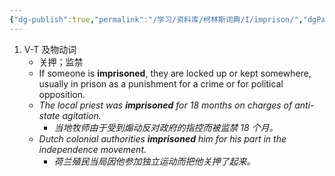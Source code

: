 ```yaml
---
{"dg-publish":true,"permalink":"/学习/资料库/柯林斯词典/I/imprison/","dgPassFrontmatter":true}
---
```


1. V-T 及物动词
	- 关押；监禁
	- If someone is **imprisoned**, they are locked up or kept somewhere, usually in prison as a punishment for a crime or for political opposition.
	- *The local priest was **imprisoned** for 18 months on charges of anti-state agitation.*
		- *当地牧师由于受到煽动反对政府的指控而被监禁 18 个月。*
	- *Dutch colonial authorities **imprisoned** him for his part in the independence movement.*
		- *荷兰殖民当局因他参加独立运动而把他关押了起来。*
